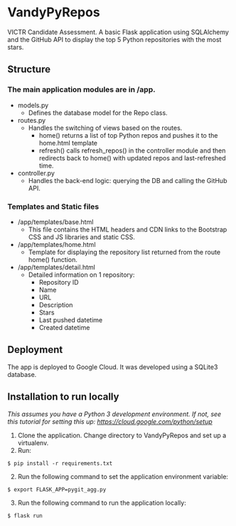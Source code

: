 # VandyPyRepos
VICTR Candidate Assessment. A basic Flask application using SQLAlchemy and the GitHub API to display the top 5 Python repositories with the most stars.

## Structure
### The main application modules are in /app.
- models.py
  - Defines the database model for the Repo class.
- routes.py
  - Handles the switching of views based on the routes.
    - home() returns a list of top Python repos and pushes it to the home.html template
    - refresh() calls refresh_repos() in the controller module and then redirects back to home() with updated repos and last-refreshed time.
- controller.py
  - Handles the back-end logic: querying the DB and calling the GitHub API.

### Templates and Static files
- /app/templates/base.html
  - This file contains the HTML headers and CDN links to the Bootstrap CSS and JS libraries and static CSS.
- /app/templates/home.html
  - Template for displaying the repository list returned from the route home() function.
- /app/templates/detail.html
  - Detailed information on 1 repository:
    - Repository ID
    - Name
    - URL
    - Description
    - Stars
    - Last pushed datetime
    - Created datetime

## Deployment

The app is deployed to Google Cloud. It was developed using a SQLite3 database.

## Installation to run locally
_This assumes you have a Python 3 development environment. If not, see this tutorial for setting this up: https://cloud.google.com/python/setup_

1. Clone the application. Change directory to VandyPyRepos and set up a virtualenv.
2. Run:
```
$ pip install -r requirements.txt
```
2. Run the following command to set the application environment variable:
```
$ export FLASK_APP=pygit_agg.py
```
3. Run the following command to run the application locally:
```
$ flask run
```
